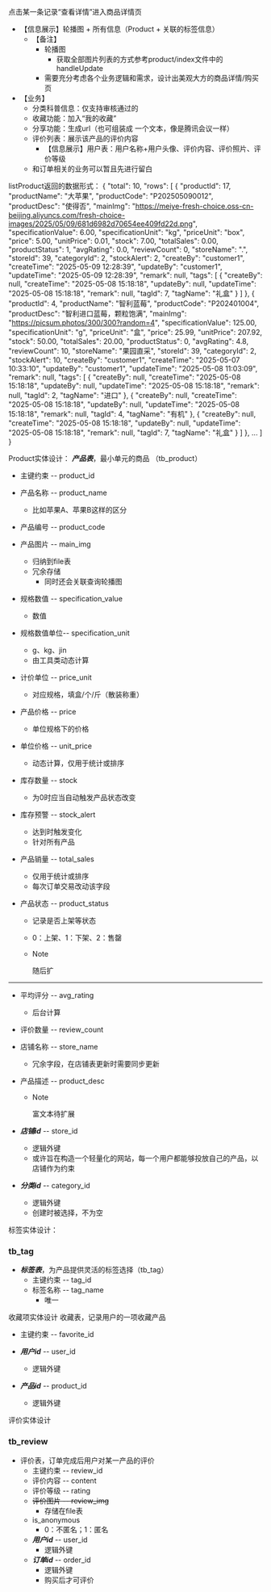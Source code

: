 点击某一条记录“查看详情”进入商品详情页

- 【信息展示】轮播图 + 所有信息（Product + 关联的标签信息）
  - 【备注】
    - 轮播图
      - 获取全部图片列表的方式参考product/index文件中的handleUpdate
    - 需要充分考虑各个业务逻辑和需求，设计出美观大方的商品详情/购买页
- 【业务】
  - 分类科普信息：仅支持审核通过的
  - 收藏功能：加入“我的收藏”
  - 分享功能：生成url（也可组装成
    一个文本，像是腾讯会议一样）
  - 评价列表：展示该产品的评价内容
    - 【信息展示】用户表：用户名称+用户头像、评价内容、评价照片、评价等级
  - 和订单相关的业务可以暂且先进行留白

listProduct返回的数据形式：
{
    "total": 10,
    "rows": [
        {
            "productId": 17,
            "productName": "大苹果",
            "productCode": "P202505090012",
            "productDesc": "使得否",
            "mainImg": "https://meiye-fresh-choice.oss-cn-beijing.aliyuncs.com/fresh-choice-images/2025/05/09/681d6982d70654ee409fd22d.png",
            "specificationValue": 6.00,
            "specificationUnit": "kg",
            "priceUnit": "box",
            "price": 5.00,
            "unitPrice": 0.01,
            "stock": 7.00,
            "totalSales": 0.00,
            "productStatus": 1,
            "avgRating": 0.0,
            "reviewCount": 0,
            "storeName": ".",
            "storeId": 39,
            "categoryId": 2,
            "stockAlert": 2,
            "createBy": "customer1",
            "createTime": "2025-05-09 12:28:39",
            "updateBy": "customer1",
            "updateTime": "2025-05-09 12:28:39",
            "remark": null,
            "tags": [
                {
                    "createBy": null,
                    "createTime": "2025-05-08 15:18:18",
                    "updateBy": null,
                    "updateTime": "2025-05-08 15:18:18",
                    "remark": null,
                    "tagId": 7,
                    "tagName": "礼盒"
                }
            ]
        },
        {
            "productId": 4,
            "productName": "智利蓝莓",
            "productCode": "P202401004",
            "productDesc": "智利进口蓝莓，颗粒饱满",
            "mainImg": "https://picsum.photos/300/300?random=4",
            "specificationValue": 125.00,
            "specificationUnit": "g",
            "priceUnit": "盒",
            "price": 25.99,
            "unitPrice": 207.92,
            "stock": 50.00,
            "totalSales": 20.00,
            "productStatus": 0,
            "avgRating": 4.8,
            "reviewCount": 10,
            "storeName": "果园直采",
            "storeId": 39,
            "categoryId": 2,
            "stockAlert": 10,
            "createBy": "customer1",
            "createTime": "2025-05-07 10:33:10",
            "updateBy": "customer1",
            "updateTime": "2025-05-08 11:03:09",
            "remark": null,
            "tags": [
                {
                    "createBy": null,
                    "createTime": "2025-05-08 15:18:18",
                    "updateBy": null,
                    "updateTime": "2025-05-08 15:18:18",
                    "remark": null,
                    "tagId": 2,
                    "tagName": "进口"
                },
                {
                    "createBy": null,
                    "createTime": "2025-05-08 15:18:18",
                    "updateBy": null,
                    "updateTime": "2025-05-08 15:18:18",
                    "remark": null,
                    "tagId": 4,
                    "tagName": "有机"
                },
                {
                    "createBy": null,
                    "createTime": "2025-05-08 15:18:18",
                    "updateBy": null,
                    "updateTime": "2025-05-08 15:18:18",
                    "remark": null,
                    "tagId": 7,
                    "tagName": "礼盒"
                }
            ]
        },
        ...
    ]
}

Product实体设计：
***产品表***，最小单元的商品 （tb_product）

- 主键约束 -- product_id

- 产品名称 -- product_name

  - 比如苹果A、苹果B这样的区分

- 产品编号 -- product_code

- 产品图片 -- main_img

  - 归纳到file表
  - 冗余存储
    - 同时还会关联查询轮播图

- 规格数值 -- specification_value

  - 数值

- 规格数值单位-- specification_unit

  - g、kg、jin
  - 由工具类动态计算

- 计价单位 -- price_unit

  - 对应规格，填盒/个/斤（散装称重）

- 产品价格 -- price

  - 单位规格下的价格

- 单位价格 -- unit_price

  - 动态计算，仅用于统计或排序

- 库存数量 -- stock

  - 为0时应当自动触发产品状态改变

- 库存预警 -- stock_alert

  - 达到时触发变化
  - 针对所有产品

- 产品销量 -- total_sales

  - 仅用于统计或排序
  - 每次订单交易改动该字段

- 产品状态 -- product_status

  - 记录是否上架等状态

  - 0：上架、1：下架、2：售罄

  - > [!NOTE]
    >
    > 随后扩

- - -

- 平均评分 -- avg_rating

  - 后台计算

- 评价数量 -- review_count

- 店铺名称 -- store_name

  - 冗余字段，在店铺表更新时需要同步更新

- 产品描述 -- product_desc

  - > [!NOTE]
    >
    > 富文本待扩展

- ***店铺id***    -- store_id

  - 逻辑外键
  - 或许旨在构造一个轻量化的网站，每一个用户都能够投放自己的产品，以店铺作为约束

- ***分类id***  -- category_id

  - 逻辑外键
  - 创建时被选择，不为空

标签实体设计：
### tb_tag

- ***标签表***，为产品提供灵活的标签选择（tb_tag）
  - 主键约束 -- tag_id
  - 标签名称 -- tag_name
    - 唯一


收藏项实体设计
收藏表，记录用户的一项收藏产品

- 主键约束 -- favorite_id
- ***用户id*** -- user_id
  - 逻辑外键

- ***产品id*** -- product_id
  - 逻辑外键

评价实体设计
### tb_review

- 评价表，订单完成后用户对某一产品的评价
  - 主键约束 -- review_id
  - 评价内容 -- content
  - 评价等级 -- rating
  - ~~评价图片 -- review_img~~
    - 存储在file表
  - is_anonymous
    - 0：不匿名；1：匿名
  - ***用户id***    -- user_id
    - 逻辑外键
  - ***订单id***   -- order_id
    - 逻辑外键
    - 购买后才可评价
